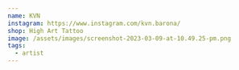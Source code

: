 ```yaml
---
name: KVN
instagram: https://www.instagram.com/kvn.barona/
shop: High Art Tattoo
image: /assets/images/screenshot-2023-03-09-at-10.49.25-pm.png
tags:
  - artist
---
```

